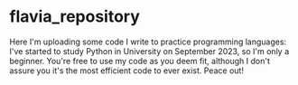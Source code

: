 # flavia_repository
Here I'm uploading some code I write to practice programming languages: I've started to study Python in University on September 2023, so I'm only a beginner.
You're free to use my code as you deem fit, although I don't assure you it's the most efficient code to ever exist.
Peace out!
